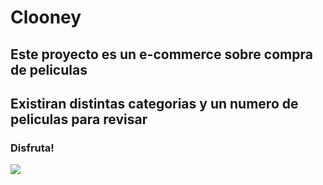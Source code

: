 # Clooney

## Este proyecto es un e-commerce sobre compra de peliculas
## Existiran distintas categorias y un numero de peliculas para revisar

### Disfruta!

![](https://media.giphy.com/media/VFI5pfj4hamd2/giphy.gif)
